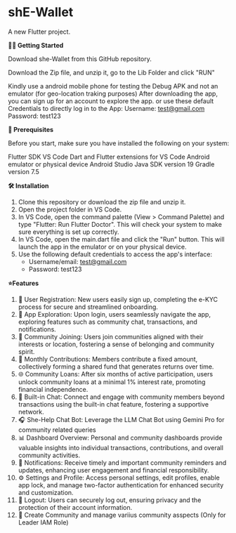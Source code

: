# shE-Wallet

A new Flutter project.

**🏃‍♀️ Getting Started**

Download she-Wallet from this GitHub repository.

Download the Zip file, and unzip it, go to the Lib Folder and click "RUN"

Kindly use a android mobile phone for testing the Debug APK and not an emulator (for geo-location traking purposes) After downloading the app, you can sign up for an account to explore the app. or use these default Credentials to directly log in to the App: Username: test@gmail.com Password: test123

**📝 Prerequisites**

Before you start, make sure you have installed the following on your system:

Flutter SDK
VS Code
Dart and Flutter extensions for VS Code
Android emulator or physical device
Android Studio
Java SDK version 19
Gradle version 7.5

**🛠️ Installation**
1. Clone this repository or download the zip file and unzip it.
2. Open the project folder in VS Code.
3. In VS Code, open the command palette (View > Command Palette) and type "Flutter: Run Flutter Doctor". This will check your system to make sure everything is set up correctly.
4. In VS Code, open the main.dart file and click the "Run" button. This will launch the app in the emulator or on your physical device.
5. Use the following default credentials to access the app's interface:
   - Username/email: test@gmail.com
   - Password: test123

**⭐Features**
1. 📝 User Registration: New users easily sign up, completing the e-KYC process for secure and streamlined onboarding.
2. 🚀 App Exploration: Upon login, users seamlessly navigate the app, exploring features such as community chat, transactions, and notifications.
3. 🤝 Community Joining: Users join communities aligned with their interests or location, fostering a sense of belonging and community spirit.
4. 💸 Monthly Contributions: Members contribute a fixed amount, collectively forming a shared fund that generates returns over time.
5. 🌐 Community Loans: After six months of active participation, users unlock community loans at a minimal 1% interest rate, promoting financial independence.
6. 💬 Built-in Chat: Connect and engage with community members beyond transactions using the built-in chat feature, fostering a supportive network.
7. 🎧 She-Help Chat Bot: Leverage the LLM Chat Bot using Gemini Pro for community related queries
8. 📊 Dashboard Overview: Personal and community dashboards provide valuable insights into individual transactions, contributions, and overall community activities.
9. 🔔 Notifications: Receive timely and important community reminders and updates, enhancing user engagement and financial responsibility.
10. ⚙️ Settings and Profile: Access personal settings, edit profiles, enable app lock, and manage two-factor authentication for enhanced security and customization.
11. 🚪 Logout: Users can securely log out, ensuring privacy and the protection of their account information.
12. 🤝 Create Community and manage variius community asspects (Only for Leader IAM Role)
